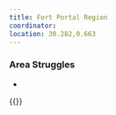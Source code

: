 ```yaml
---
title: Fort Portal Region
coordinator: 
location: 30.282,0.663
---
```


### Area Struggles

 - 

{{<map marker-points="30.282,0.663">}}
